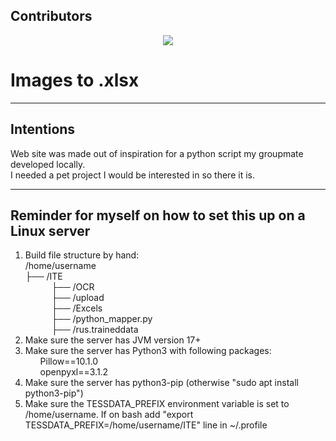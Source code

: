 <h2>Contributors</h2>

<p style="text-align: center;">
<a href = "https://github.com/narcissusTheFlower/image-to-Xlsx/graphs/contributors">
  <img src = "https://contrib.rocks/image?repo=narcissusTheFlower/image-to-Xlsx"/>
</a>
</p>

<h1>Images to .xlsx</h1> 
<hr>
<h2>Intentions</h2>
Web site was made out of inspiration for a python script my groupmate developed locally.<br>
I needed a pet project I would be interested in so there it is.
<hr>
<h2>Reminder for myself on how to set this up on a Linux server</h2>
<ol>
<li>Build file structure by hand:<br>
/home/username<br>
├── /ITE<br>
&ensp;&ensp;&ensp;&ensp;&ensp;&ensp;├── /OCR <br>
&ensp;&ensp;&ensp;&ensp;&ensp;&ensp;├── /upload <br>
&ensp;&ensp;&ensp;&ensp;&ensp;&ensp;├── /Excels <br>
&ensp;&ensp;&ensp;&ensp;&ensp;&ensp;├── /python_mapper.py <br>
&ensp;&ensp;&ensp;&ensp;&ensp;&ensp;├── /rus.traineddata <br>
</li>
<li>Make sure the server has JVM version 17+</li>
<li>Make sure the server has Python3 with following packages: 
<ul>Pillow==10.1.0<br>openpyxl==3.1.2
</ul>
<li>Make sure the server has python3-pip (otherwise "sudo apt install python3-pip")</li></li>
<li>Make sure the TESSDATA_PREFIX environment variable is set to /home/username. If on bash add "export TESSDATA_PREFIX=/home/username/ITE" line in ~/.profile</li>
</ol>



